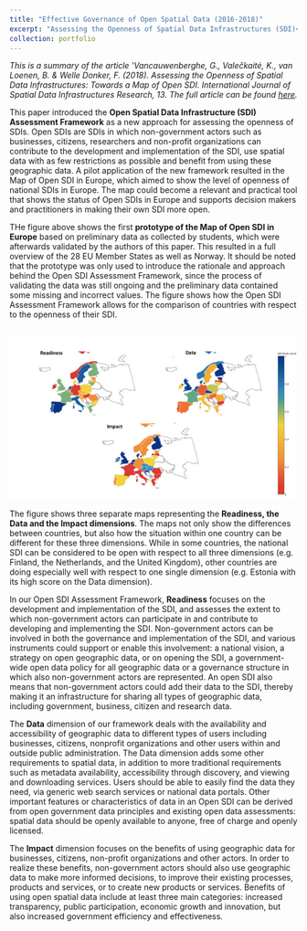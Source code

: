```yaml
---
title: "Effective Governance of Open Spatial Data (2016-2018)"
excerpt: "Assessing the Openness of Spatial Data Infrastructures (SDI)<br/><img src='/images/opensdi.jpg'>"
collection: portfolio
---
```


_This is a summary of the article 'Vancauwenberghe, G., Valečkaitė, K., van Loenen, B. & Welle Donker, F. (2018). Assessing the Openness of Spatial Data Infrastructures: Towards a Map of Open SDI. International Journal of Spatial Data Infrastructures Research, 13. The full article can be found [here](https://ijsdir.sadl.kuleuven.be/index.php/ijsdir/article/view/468)._

This paper introduced the **Open Spatial Data Infrastructure (SDI) Assessment Framework** as a new approach for assessing the openness of SDIs. Open SDIs are SDIs in which non-government actors such as businesses, citizens, researchers and non-profit organizations can contribute to the development and implementation of the SDI, use spatial data with as few restrictions as possible and benefit from using these geographic data. A pilot application of the new framework resulted in the Map of Open SDI in Europe, which aimed to show the level of openness of national SDIs in Europe. The map could become a relevant and practical tool that shows the status of Open SDIs in Europe and supports decision makers and practitioners in making their own SDI more open.

THe figure above shows the first **prototype of the Map of Open SDI in Europe** based on  preliminary data as collected by students, which were afterwards validated by the authors of this paper. This resulted in a full overview of the 28 EU Member States as well as Norway. It should be noted that the prototype was only used to introduce the rationale and approach behind the Open SDI Assessment Framework, since the process of validating the data was still ongoing and the preliminary data contained some missing and incorrect values. The figure shows how the Open SDI Assessment Framework allows for the comparison of countries with respect to the openness of their SDI.

<br/><img src='/images/opensdi.jpg'>

The figure shows three separate maps representing the **Readiness, the Data and the Impact dimensions**. The maps not only show the differences between countries, but also how the situation within one country can be different for these three dimensions. While in some countries, the national SDI can be considered to be open with respect to all three dimensions (e.g. Finland, the Netherlands, and the United Kingdom), other countries are doing especially well with respect to one single dimension (e.g. Estonia with its high score on the Data dimension).

In our Open SDI Assessment Framework, **Readiness** focuses on the development and implementation of the SDI, and assesses the extent to which non-government actors can participate in and contribute to developing and implementing the SDI. Non-government actors can be involved in both the governance and implementation of the SDI, and various instruments could support or enable this involvement: a national vision, a strategy on open geographic data, or on opening the SDI, a government-wide open data policy for all geographic data or a governance structure in which also non-government actors are represented. An open SDI also means that non-government actors could add their data to the SDI, thereby making it an infrastructure for sharing all types of geographic data, including government, business, citizen and research data.

The **Data** dimension of our framework deals with the availability and accessibility of geographic data to different types of users including businesses, citizens, nonprofit organizations and other users within and outside public administration.  The Data dimension adds some other requirements to spatial data, in addition to more traditional requirements such as metadata availability, accessibility through discovery, and viewing and downloading services. Users should be able to easily find the data they need, via generic web search services or national data portals. Other important features or characteristics of data in an Open SDI can be derived from open government data principles and existing open data assessments: spatial data should be openly available to anyone, free of charge and openly licensed.

The **Impact** dimension focuses on the benefits of using geographic data for businesses, citizens, non-profit organizations and other actors. In order to realize these benefits, non-government actors should also use geographic data to make more informed decisions, to improve their existing processes, products and services, or to create new products or services. Benefits of using open spatial data include at least three main categories: increased transparency, public participation, economic growth and innovation, but also increased government efficiency and effectiveness.
